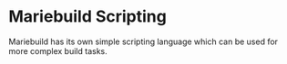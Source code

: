 # Mariebuild Scripting
Mariebuild has its own simple scripting language which can be used for
more complex build tasks.
